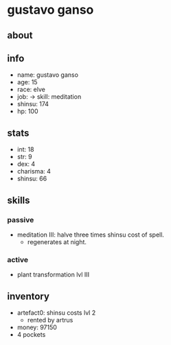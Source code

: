 # gustavo ganso

## about

## info

* name: gustavo ganso
* age: 15
* race: elve
* job: -> skill: meditation
* shinsu: 174
* hp: 100

## stats

* int: 18
* str: 9
* dex: 4
* charisma: 4
* shinsu: 66

## skills

### passive

* meditation III: halve three times shinsu cost of spell.
  * regenerates at night.

### active

* plant transformation lvl III

## inventory

* artefact0: shinsu costs lvl 2
  * rented by artrus
* money: 97150
* 4 pockets
